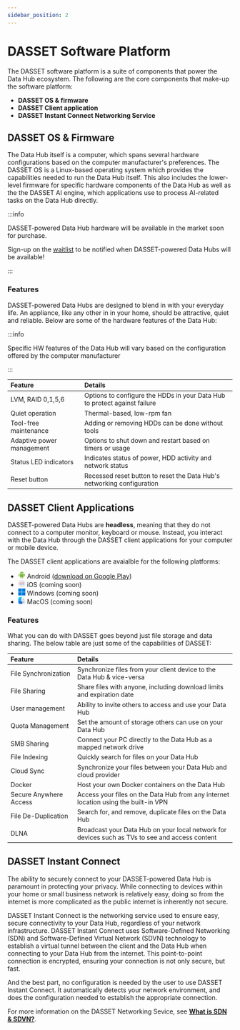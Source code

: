 ```yaml
---
sidebar_position: 2
---
```


# DASSET Software Platform

The DASSET software platform is a suite of components that power the Data Hub ecosystem.  The following are the core components that make-up the software platform:

* **DASSET OS & firmware** 
* **DASSET Client application** 
* **DASSET Instant Connect Networking Service** 

## DASSET OS & Firmware

The Data Hub itself is a computer, which spans several hardware configurations based on the computer manufacturer's preferences.  The DASSET OS is a Linux-based operating system which provides the capabilities needed to run the Data Hub itself.  This also includes the lower-level firmware for specific hardware components of the Data Hub as well as the the DASSET AI engine, which applications use to process AI-related tasks on the Data Hub directly.

:::info

DASSET-powered Data Hub hardware will be available in the market soon for purchase.

Sign-up on the [waitlist](https://forms.gle/4x1JTsdVEz5kqG2h7) to be notified when DASSET-powered Data Hubs will be available!

:::

### Features
DASSET-powered Data Hubs are designed to blend in with your everyday life.  An appliance, like any other in
in your home, should be attractive, quiet and reliable.  Below are some of the hardware features of the
Data Hub:

:::info

Specific HW features of the Data Hub will vary based on the configuration offered by the computer manufacturer

:::

| Feature                   | Details                                                   |
|:--------------------------|:----------------------------------------------------------|
| LVM, RAID 0,1,5,6         | Options to configure the HDDs in your Data Hub to protect against failure        |
| Quiet operation           | Thermal-based, low-rpm fan                                |
| Tool-free maintenance     | Adding or removing HDDs can be done without tools         |
| Adaptive power management | Options to shut down and restart based on timers or usage |
| Status LED indicators     | Indicates status of power, HDD activity and network status |
| Reset button              | Recessed reset button to reset the Data Hub's networking configuration |


## DASSET Client Applications

DASSET-powered Data Hubs are **headless**, meaning that they do not connect to a computer monitor, keyboard or
mouse.  Instead, you interact with the Data Hub through the DASSET client applications for your computer or mobile device.

The DASSET client applications are avaialble for the following platforms:

* ![Android](android16x16.png)  Android ([download on Google Play](https://play.google.com/store/apps/details?id=io.weline.dasset))
* ![iOS](ios16x16.png)  iOS (coming soon)
* ![Windows](windows16x16.png)  Windows (coming soon)
* ![MacOS](macos16x16.png)  MacOS (coming soon)

### Features
What you can do with DASSET goes beyond just file storage and data sharing.  The below table are
just some of the capabilities of DASSET:

| Feature               | Details                                                   |
|:----------------------|:----------------------------------------------------------|
| File Synchronization  | Synchronize files from your client device to the Data Hub & vice-versa |
| File Sharing          | Share files with anyone, including download limits and expiration date |
| User management       | Ability to invite others to access and use your Data Hub    |
| Quota Management      | Set the amount of storage others can use on your Data Hub    |
| SMB Sharing           | Connect your PC directly to the Data Hub as a mapped network drive |
| File Indexing         | Quickly search for files on your Data Hub |
| Cloud Sync            | Synchronize your files between your Data Hub and cloud provider |
| Docker                | Host your own Docker containers on the Data Hub |
| Secure Anywhere Access | Access your files on the Data Hub from any internet location using the built-in VPN |
| File De-Duplication   | Search for, and remove, duplicate files on the Data Hub |
| DLNA                  | Broadcast your Data Hub on your local network for devices such as TVs to see and access content |

## DASSET Instant Connect
The ability to securely connect to your DASSET-powered Data Hub is paramount in protecting your privacy.  While connecting to devices within your home or small business network is relatively easy, doing so from the internet is more complicated as the public internet is inherently not secure.

DASSET Instant Connect is the networking service used to ensure easy, secure connectivity to your Data Hub, regardless of your network infrastructure.  DASSET Instant Connect uses Software-Defined Networking (SDN) and Software-Defined Virtual Network (SDVN) technology to establish a virtual tunnel between the client and the Data Hub when connecting to your Data Hub from the internet.  This point-to-point connection is encrypted, ensuring your connection is not only secure, but fast.

And the best part, no configuration is needed by the user to use DASSET Instant Connect.  It automatically detects your network environment, and does the configuration needed to establish the appropriate connection.

For more information on the DASSET Networking Sevice, see [**What is SDN & SDVN?**](../concepts/sdnsdvn.md).